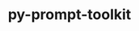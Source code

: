 ---
title: "py-prompt-toolkit"
layout: cache
categories: [package, develop-2024-03-24]
meta: {"versions": ["3.0.38"], "compilers": ["gcc@=11.1.0", "gcc@=11.4.0", "gcc@=7.5.0", "gcc@=9.4.0", "oneapi@=2024.0.0"], "oss": ["ubuntu18.04", "ubuntu20.04", "ubuntu22.04"], "platforms": ["linux"], "targets": ["neoverse_v1", "neoverse_v2", "ppc64le", "x86_64_v3"], "stacks": ["data-vis-sdk", "e4s", "e4s-neoverse-v2", "e4s-neoverse_v1", "e4s-oneapi", "e4s-power", "radiuss", "root"], "num_specs": 14, "num_specs_by_stack": {"root": 14, "radiuss": 1, "e4s-power": 2, "data-vis-sdk": 2, "e4s-neoverse_v1": 2, "e4s-neoverse-v2": 2, "e4s": 3, "e4s-oneapi": 2}}
spec_details: [{"hash": "7ozrk4dawoe46aweadvnfbwwhnusiedm", "compiler": "gcc@=7.5.0", "versions": ["3.0.38"], "os": "ubuntu18.04", "platform": "linux", "target": "x86_64_v3", "variants": ["build_system=python_pip"], "stacks": ["root", "radiuss"], "size": "-", "tarball": "https://binaries.spack.io/releases/develop-2024-03-24/build_cache/linux-ubuntu18.04-x86_64_v3/gcc-7.5.0/py-prompt-toolkit-3.0.38/linux-ubuntu18.04-x86_64_v3-gcc-7.5.0-py-prompt-toolkit-3.0.38-7ozrk4dawoe46aweadvnfbwwhnusiedm.spack"}, {"hash": "prl3tgmybelm4kjmvadvu57nby6ocw7q", "compiler": "gcc@=9.4.0", "versions": ["3.0.38"], "os": "ubuntu20.04", "platform": "linux", "target": "ppc64le", "variants": ["build_system=python_pip"], "stacks": ["e4s-power", "root"], "size": "-", "tarball": "https://binaries.spack.io/releases/develop-2024-03-24/build_cache/linux-ubuntu20.04-ppc64le/gcc-9.4.0/py-prompt-toolkit-3.0.38/linux-ubuntu20.04-ppc64le-gcc-9.4.0-py-prompt-toolkit-3.0.38-prl3tgmybelm4kjmvadvu57nby6ocw7q.spack"}, {"hash": "l7t2uvtsg54phplgsfjtjyccc66q75ac", "compiler": "gcc@=9.4.0", "versions": ["3.0.38"], "os": "ubuntu20.04", "platform": "linux", "target": "ppc64le", "variants": ["build_system=python_pip"], "stacks": ["e4s-power", "root"], "size": "-", "tarball": "https://binaries.spack.io/releases/develop-2024-03-24/build_cache/linux-ubuntu20.04-ppc64le/gcc-9.4.0/py-prompt-toolkit-3.0.38/linux-ubuntu20.04-ppc64le-gcc-9.4.0-py-prompt-toolkit-3.0.38-l7t2uvtsg54phplgsfjtjyccc66q75ac.spack"}, {"hash": "b6rlmcgybeqgsphzwd7wvsfw3vpkli6x", "compiler": "gcc@=11.1.0", "versions": ["3.0.38"], "os": "ubuntu20.04", "platform": "linux", "target": "x86_64_v3", "variants": ["build_system=python_pip"], "stacks": ["data-vis-sdk", "root"], "size": "-", "tarball": "https://binaries.spack.io/releases/develop-2024-03-24/build_cache/linux-ubuntu20.04-x86_64_v3/gcc-11.1.0/py-prompt-toolkit-3.0.38/linux-ubuntu20.04-x86_64_v3-gcc-11.1.0-py-prompt-toolkit-3.0.38-b6rlmcgybeqgsphzwd7wvsfw3vpkli6x.spack"}, {"hash": "x4k6ndkqicjxu562gawur3li3juixwki", "compiler": "gcc@=11.1.0", "versions": ["3.0.38"], "os": "ubuntu20.04", "platform": "linux", "target": "x86_64_v3", "variants": ["build_system=python_pip"], "stacks": ["data-vis-sdk", "root"], "size": "-", "tarball": "https://binaries.spack.io/releases/develop-2024-03-24/build_cache/linux-ubuntu20.04-x86_64_v3/gcc-11.1.0/py-prompt-toolkit-3.0.38/linux-ubuntu20.04-x86_64_v3-gcc-11.1.0-py-prompt-toolkit-3.0.38-x4k6ndkqicjxu562gawur3li3juixwki.spack"}, {"hash": "ncxx7z6czrhfgayey4u7nf4vzcams473", "compiler": "gcc@=11.4.0", "versions": ["3.0.38"], "os": "ubuntu22.04", "platform": "linux", "target": "neoverse_v1", "variants": ["build_system=python_pip"], "stacks": ["root", "e4s-neoverse_v1"], "size": "-", "tarball": "https://binaries.spack.io/releases/develop-2024-03-24/build_cache/linux-ubuntu22.04-neoverse_v1/gcc-11.4.0/py-prompt-toolkit-3.0.38/linux-ubuntu22.04-neoverse_v1-gcc-11.4.0-py-prompt-toolkit-3.0.38-ncxx7z6czrhfgayey4u7nf4vzcams473.spack"}, {"hash": "uotorqg3kpajzdyzwyvyj4vq3eprsqre", "compiler": "gcc@=11.4.0", "versions": ["3.0.38"], "os": "ubuntu22.04", "platform": "linux", "target": "neoverse_v1", "variants": ["build_system=python_pip"], "stacks": ["root", "e4s-neoverse_v1"], "size": "-", "tarball": "https://binaries.spack.io/releases/develop-2024-03-24/build_cache/linux-ubuntu22.04-neoverse_v1/gcc-11.4.0/py-prompt-toolkit-3.0.38/linux-ubuntu22.04-neoverse_v1-gcc-11.4.0-py-prompt-toolkit-3.0.38-uotorqg3kpajzdyzwyvyj4vq3eprsqre.spack"}, {"hash": "74lbl4n7qmcamd6eux35bwbu2sgquunp", "compiler": "gcc@=11.4.0", "versions": ["3.0.38"], "os": "ubuntu22.04", "platform": "linux", "target": "neoverse_v2", "variants": ["build_system=python_pip"], "stacks": ["e4s-neoverse-v2", "root"], "size": "-", "tarball": "https://binaries.spack.io/releases/develop-2024-03-24/build_cache/linux-ubuntu22.04-neoverse_v2/gcc-11.4.0/py-prompt-toolkit-3.0.38/linux-ubuntu22.04-neoverse_v2-gcc-11.4.0-py-prompt-toolkit-3.0.38-74lbl4n7qmcamd6eux35bwbu2sgquunp.spack"}, {"hash": "7xgewbz5f7rfq5ncai2jotifakfmz3ki", "compiler": "gcc@=11.4.0", "versions": ["3.0.38"], "os": "ubuntu22.04", "platform": "linux", "target": "neoverse_v2", "variants": ["build_system=python_pip"], "stacks": ["e4s-neoverse-v2", "root"], "size": "-", "tarball": "https://binaries.spack.io/releases/develop-2024-03-24/build_cache/linux-ubuntu22.04-neoverse_v2/gcc-11.4.0/py-prompt-toolkit-3.0.38/linux-ubuntu22.04-neoverse_v2-gcc-11.4.0-py-prompt-toolkit-3.0.38-7xgewbz5f7rfq5ncai2jotifakfmz3ki.spack"}, {"hash": "bvyqrapv3kgqn6bqupdsofovv7tkthkf", "compiler": "gcc@=11.4.0", "versions": ["3.0.38"], "os": "ubuntu22.04", "platform": "linux", "target": "x86_64_v3", "variants": ["build_system=python_pip"], "stacks": ["e4s", "root"], "size": "-", "tarball": "https://binaries.spack.io/releases/develop-2024-03-24/build_cache/linux-ubuntu22.04-x86_64_v3/gcc-11.4.0/py-prompt-toolkit-3.0.38/linux-ubuntu22.04-x86_64_v3-gcc-11.4.0-py-prompt-toolkit-3.0.38-bvyqrapv3kgqn6bqupdsofovv7tkthkf.spack"}, {"hash": "odonqknmwkepemjbcwk52ru5wkosfi23", "compiler": "gcc@=11.4.0", "versions": ["3.0.38"], "os": "ubuntu22.04", "platform": "linux", "target": "x86_64_v3", "variants": ["build_system=python_pip"], "stacks": ["e4s", "root"], "size": "-", "tarball": "https://binaries.spack.io/releases/develop-2024-03-24/build_cache/linux-ubuntu22.04-x86_64_v3/gcc-11.4.0/py-prompt-toolkit-3.0.38/linux-ubuntu22.04-x86_64_v3-gcc-11.4.0-py-prompt-toolkit-3.0.38-odonqknmwkepemjbcwk52ru5wkosfi23.spack"}, {"hash": "g5uqkbyedy7eadkpahvmjjdu4cqjsfjz", "compiler": "gcc@=11.4.0", "versions": ["3.0.38"], "os": "ubuntu22.04", "platform": "linux", "target": "x86_64_v3", "variants": ["build_system=python_pip"], "stacks": ["e4s", "root"], "size": "-", "tarball": "https://binaries.spack.io/releases/develop-2024-03-24/build_cache/linux-ubuntu22.04-x86_64_v3/gcc-11.4.0/py-prompt-toolkit-3.0.38/linux-ubuntu22.04-x86_64_v3-gcc-11.4.0-py-prompt-toolkit-3.0.38-g5uqkbyedy7eadkpahvmjjdu4cqjsfjz.spack"}, {"hash": "zomebmkls6x6zpmtlzjepc42gcumfpia", "compiler": "oneapi@=2024.0.0", "versions": ["3.0.38"], "os": "ubuntu22.04", "platform": "linux", "target": "x86_64_v3", "variants": ["build_system=python_pip"], "stacks": ["root", "e4s-oneapi"], "size": "-", "tarball": "https://binaries.spack.io/releases/develop-2024-03-24/build_cache/linux-ubuntu22.04-x86_64_v3/oneapi-2024.0.0/py-prompt-toolkit-3.0.38/linux-ubuntu22.04-x86_64_v3-oneapi-2024.0.0-py-prompt-toolkit-3.0.38-zomebmkls6x6zpmtlzjepc42gcumfpia.spack"}, {"hash": "7f6w5jgxo5esoqefjnyaiadjhy2dmvob", "compiler": "oneapi@=2024.0.0", "versions": ["3.0.38"], "os": "ubuntu22.04", "platform": "linux", "target": "x86_64_v3", "variants": ["build_system=python_pip"], "stacks": ["root", "e4s-oneapi"], "size": "-", "tarball": "https://binaries.spack.io/releases/develop-2024-03-24/build_cache/linux-ubuntu22.04-x86_64_v3/oneapi-2024.0.0/py-prompt-toolkit-3.0.38/linux-ubuntu22.04-x86_64_v3-oneapi-2024.0.0-py-prompt-toolkit-3.0.38-7f6w5jgxo5esoqefjnyaiadjhy2dmvob.spack"}]
---
